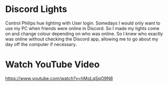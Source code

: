 # Discord Lights
Control Philips hue lighting with User login.
Somedays I would only want to use my PC when friends were online in Discord. So I made my lights come on and change colour depending on who was online.
So I knew who exactly was online without checking the Discord app, allowing me to go about my day off the computer if necessary.


# Watch YouTube Video
https://www.youtube.com/watch?v=hMoLqSqO9N8

